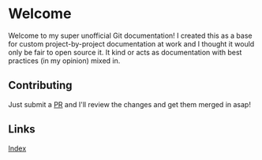 Welcome
=======
Welcome to my super unofficial Git documentation! I created 
this as a base for custom project-by-project documentation at 
work and I thought it would only be fair to open source it. It 
kind or acts as documentation with best practices (in my 
opinion) mixed in.

Contributing
------------
Just submit a [PR][0] and I'll review the changes and get them 
merged in asap!

Links
-----
[Index][1]

[0]:/docs/pull-requests.md
[1]:/docs/index.md